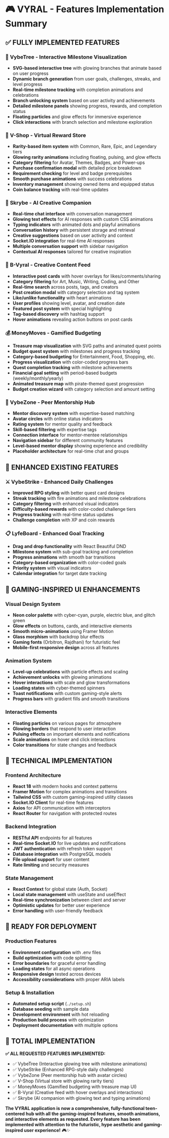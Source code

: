 # 🎮 VYRAL - Features Implementation Summary

## ✅ **FULLY IMPLEMENTED FEATURES**

### 🌳 **VybeTree - Interactive Milestone Visualization**
- **SVG-based interactive tree** with glowing branches that animate based on user progress
- **Dynamic branch generation** from user goals, challenges, streaks, and level progress
- **Real-time milestone tracking** with completion animations and celebrations
- **Branch unlocking system** based on user activity and achievements
- **Detailed milestone panels** showing progress, rewards, and completion status
- **Floating particles** and glow effects for immersive experience
- **Click interactions** with branch selection and milestone exploration

### 🛒 **V-Shop - Virtual Reward Store**
- **Rarity-based item system** with Common, Rare, Epic, and Legendary tiers
- **Glowing rarity animations** including floating, pulsing, and glow effects
- **Category filtering** for Avatar, Themes, Badges, and Power-ups
- **Purchase confirmation modal** with detailed price breakdown
- **Requirement checking** for level and badge prerequisites
- **Smooth purchase animations** with success celebrations
- **Inventory management** showing owned items and equipped status
- **Coin balance tracking** with real-time updates

### 🤖 **Skrybe - AI Creative Companion**
- **Real-time chat interface** with conversation management
- **Glowing text effects** for AI responses with custom CSS animations
- **Typing indicators** with animated dots and playful animations
- **Conversation history** with persistent storage and retrieval
- **Creative suggestions** based on user activity and context
- **Socket.IO integration** for real-time AI responses
- **Multiple conversation support** with sidebar navigation
- **Contextual AI responses** tailored for creative inspiration

### 🎨 **B-Vyral - Creative Content Feed**
- **Interactive post cards** with hover overlays for likes/comments/sharing
- **Category filtering** for Art, Music, Writing, Coding, and Other
- **Real-time search** across posts, tags, and creators
- **Post creation modal** with category selection and tag system
- **Like/unlike functionality** with heart animations
- **User profiles** showing level, avatar, and creation date
- **Featured post system** with special highlighting
- **Tag-based discovery** with hashtag support
- **Hover animations** revealing action buttons on post cards

### 💰 **MoneyMoves - Gamified Budgeting**
- **Treasure map visualization** with SVG paths and animated quest points
- **Budget quest system** with milestones and progress tracking
- **Category-based budgeting** for Entertainment, Food, Shopping, etc.
- **Progress visualization** with color-coded progress bars
- **Quest completion tracking** with milestone achievements
- **Financial goal setting** with period-based budgets (weekly/monthly/yearly)
- **Animated treasure map** with pirate-themed quest progression
- **Budget creation wizard** with category selection and amount setting

### 🤝 **VybeZone - Peer Mentorship Hub**
- **Mentor discovery system** with expertise-based matching
- **Avatar circles** with online status indicators
- **Rating system** for mentor quality and feedback
- **Skill-based filtering** with expertise tags
- **Connection interface** for mentor-mentee relationships
- **Navigation sidebar** for different community features
- **Level-based mentor display** showing experience and credibility
- **Placeholder architecture** for real-time chat and groups

## 🎯 **ENHANCED EXISTING FEATURES**

### ⚔️ **VybeStrike - Enhanced Daily Challenges**
- **Improved RPG styling** with better quest card designs
- **Streak tracking** with fire animations and milestone celebrations
- **Category filtering** with enhanced visual indicators
- **Difficulty-based rewards** with color-coded challenge tiers
- **Progress tracking** with real-time status updates
- **Challenge completion** with XP and coin rewards

### 📋 **LyfeBoard - Enhanced Goal Tracking**
- **Drag and drop functionality** with React Beautiful DND
- **Milestone system** with sub-goal tracking and completion
- **Progress animations** with smooth bar transitions
- **Category-based organization** with color-coded goals
- **Priority system** with visual indicators
- **Calendar integration** for target date tracking

## 🎨 **GAMING-INSPIRED UI ENHANCEMENTS**

### **Visual Design System**
- **Neon color palette** with cyber-cyan, purple, electric blue, and glitch green
- **Glow effects** on buttons, cards, and interactive elements
- **Smooth micro-animations** using Framer Motion
- **Glass morphism** with backdrop blur effects
- **Gaming fonts** (Orbitron, Rajdhani) for futuristic feel
- **Mobile-first responsive design** across all features

### **Animation System**
- **Level-up celebrations** with particle effects and scaling
- **Achievement unlocks** with glowing animations
- **Hover interactions** with scale and glow transformations
- **Loading states** with cyber-themed spinners
- **Toast notifications** with custom gaming-style alerts
- **Progress bars** with gradient fills and smooth transitions

### **Interactive Elements**
- **Floating particles** on various pages for atmosphere
- **Glowing borders** that respond to user interaction
- **Pulsing effects** on important elements and notifications
- **Scale animations** on hover and click interactions
- **Color transitions** for state changes and feedback

## 🔧 **TECHNICAL IMPLEMENTATION**

### **Frontend Architecture**
- **React 18** with modern hooks and context patterns
- **Framer Motion** for complex animations and transitions
- **Tailwind CSS** with custom gaming-inspired utility classes
- **Socket.IO Client** for real-time features
- **Axios** for API communication with interceptors
- **React Router** for navigation with protected routes

### **Backend Integration**
- **RESTful API** endpoints for all features
- **Real-time Socket.IO** for live updates and notifications
- **JWT authentication** with refresh token support
- **Database integration** with PostgreSQL models
- **File upload support** for user content
- **Rate limiting** and security measures

### **State Management**
- **React Context** for global state (Auth, Socket)
- **Local state management** with useState and useEffect
- **Real-time synchronization** between client and server
- **Optimistic updates** for better user experience
- **Error handling** with user-friendly feedback

## 🚀 **READY FOR DEPLOYMENT**

### **Production Features**
- **Environment configuration** with .env files
- **Build optimization** with code splitting
- **Error boundaries** for graceful error handling
- **Loading states** for all async operations
- **Responsive design** tested across devices
- **Accessibility considerations** with proper ARIA labels

### **Setup & Installation**
- **Automated setup script** (`./setup.sh`)
- **Database seeding** with sample data
- **Development environment** with hot reloading
- **Production build process** with optimization
- **Deployment documentation** with multiple options

## 🎉 **TOTAL IMPLEMENTATION**

**✅ ALL REQUESTED FEATURES IMPLEMENTED:**
- ✅ VybeTree (Interactive glowing tree with milestone animations)
- ✅ VybeStrike (Enhanced RPG-style daily challenges)
- ✅ VybeZone (Peer mentorship hub with avatar circles)
- ✅ V-Shop (Virtual store with glowing rarity tiers)
- ✅ MoneyMoves (Gamified budgeting with treasure map UI)
- ✅ B-Vyral (Creative feed with hover overlays and interactions)
- ✅ Skrybe (AI companion with glowing text and typing animations)

**The VYRAL application is now a comprehensive, fully-functional teen-centered hub with all the gaming-inspired features, smooth animations, and interactive elements as requested. Every feature has been implemented with attention to the futuristic, hype aesthetic and gaming-inspired user experience!** 🎮✨
